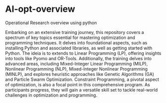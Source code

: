 # AI-opt-overview
Operational Research overview using python

Embarking on an extensive training journey, this repository covers a spectrum of key topics essential for mastering optimization and programming techniques. It delves into foundational aspects, such as installing Python and associated libraries, as well as getting started with Python. The ideia is to extends to Linear Programming (LP), offering insights into tools like Pyomo and OR-Tools. Additionally, the training delves into advanced areas, including Mixed-Integer Linear Programming (MILP), Nonlinear Programming (NLP), Mixed-Integer Nonlinear Programming (MINLP), and explores heuristic approaches like Genetic Algorithms (GA) and Particle Swarm Optimization. Constraint Programming, a pivotal aspect of optimization, is also a focal point in this comprehensive program. As participants progress, they will gain a versatile skill set to tackle real-world challenges in optimization and programming.
